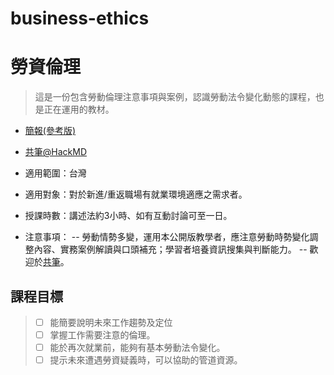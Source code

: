 # business-ethics
# 勞資倫理
> 這是一份包含勞動倫理注意事項與案例，認識勞動法令變化動態的課程，也是正在運用的教材。
- [簡報(參考版)](https://goo.gl/4t9QlS)
- [共筆@HackMD](https://hackmd.io/s/SkG2g62fW)

- 適用範圍：台灣
- 適用對象：對於新進/重返職場有就業環境適應之需求者。
- 授課時數：講述法約3小時、如有互動討論可至一日。
- 注意事項：
 -- 勞動情勢多變，運用本公開版教學者，應注意勞動時勢變化調整內容、實務案例解讀與口頭補充；學習者培養資訊搜集與判斷能力。
 -- 歡迎於[共筆](https://hackmd.io/s/SkG2g62fW)。

## 課程目標
> - [ ] 能簡要說明未來工作趨勢及定位
> - [ ] 掌握工作需要注意的倫理。
> - [ ] 能於再次就業前，能夠有基本勞動法令變化。
> - [ ] 提示未來遭遇勞資疑義時，可以協助的管道資源。

